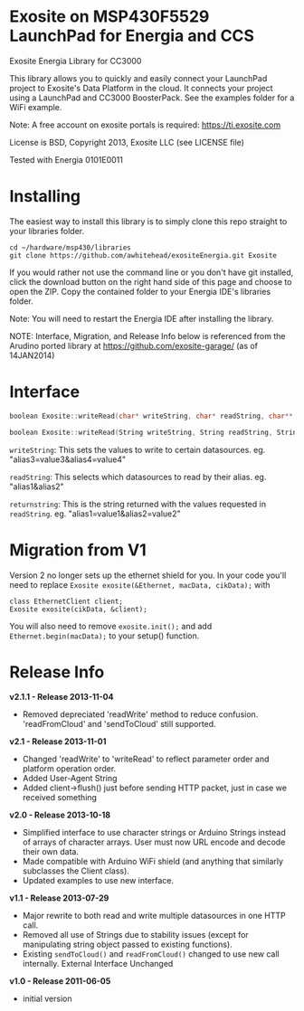 Exosite on MSP430F5529 LaunchPad for Energia and CCS
====================================================

Exosite Energia Library for CC3000

This library allows you to quickly and easily connect your LaunchPad project to Exosite's Data Platform in the cloud. It connects your project using a LaunchPad and CC3000 BoosterPack. See the examples folder for a WiFi example.

Note: A free account on exosite portals is required: https://ti.exosite.com

License is BSD, Copyright 2013, Exosite LLC (see LICENSE file)

Tested with Energia 0101E0011

Installing
==========
The easiest way to install this library is to simply clone this repo straight to your libraries folder.

```
cd ~/hardware/msp430/libraries
git clone https://github.com/awhitehead/exositeEnergia.git Exosite
```

If you would rather not use the command line or you don't have git installed, click the download button on the right hand side of this page and choose to open the ZIP. Copy the contained folder to your Energia IDE's libraries folder.

Note: You will need to restart the Energia IDE after installing the library.

NOTE: Interface, Migration, and Release Info below is referenced from the Arudino ported library at https://github.com/exosite-garage/ (as of 14JAN2014)

Interface
=========
```c
boolean Exosite::writeRead(char* writeString, char* readString, char** returnString)
```

```c
boolean Exosite::writeRead(String writeString, String readString, String &returnString)
```

`writeString`: This sets the values to write to certain datasources. eg. "alias3=value3&alias4=value4"

`readString`: This selects which datasources to read by their alias. eg. "alias1&alias2"

`returnstring`: This is the string returned with the values requested in `readString`. eg. "alias1=value1&alias2=value2"


Migration from V1
=================
Version 2 no longer sets up the ethernet shield for you. In your code you'll need to replace `Exosite exosite(&Ethernet, macData, cikData);` with 

```
class EthernetClient client;
Exosite exosite(cikData, &client);
```
You will also need to remove `exosite.init();` and add `Ethernet.begin(macData);` to your setup() function.

Release Info
============
**v2.1.1 - Release 2013-11-04**
 - Removed depreciated 'readWrite' method to reduce confusion. 'readFromCloud' and 'sendToCloud' still supported.

**v2.1 - Release 2013-11-01**
 - Changed 'readWrite' to 'writeRead' to reflect parameter order and platform operation order.
 - Added User-Agent String
 - Added client->flush() just before sending HTTP packet, just in case we received something

**v2.0 - Release 2013-10-18**
 - Simplified interface to use character strings or Arduino Strings instead of arrays of character arrays. User must now URL encode and decode their own data.
 - Made compatible with Arduino WiFi shield (and anything that similarly subclasses the Client class).
 - Updated examples to use new interface.

**v1.1 - Release 2013-07-29**
 - Major rewrite to both read and write multiple datasources in one HTTP call.
 - Removed all use of Strings due to stability issues (except for manipulating string object passed to existing functions).
 - Existing `sendToCloud()` and `readFromCloud()` changed to use new call internally. External Interface Unchanged

**v1.0 - Release 2011-06-05**
 - initial version